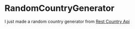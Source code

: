 # RandomCountryGenerator
I just made a random country generator from [Rest Country Api]


[Rest Country Api]: https://restcountries.eu/rest/v2/all
